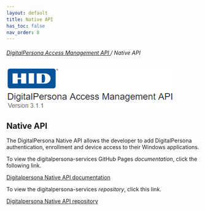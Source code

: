 ```yaml
---
layout: default
title: Native API
has_toc: false
nav_order: 8
---
```


###### [DigitalPersona Access Management API ](https://hidglobal.github.io/digitalpersona-native-api/)/ Native API

![](assets/HID-logo.png)

## Native API

The DigitalPersona Native API allows the developer to add DigitalPersona authentication, enrollment and device access to their Windows applications.

To view the digitalpersona-services GitHub Pages *documentation*, click the following link.

[Digitalpersona Native API documentation](https://hidglobal.github.io/digitalpersona-native-api/)

To view the digitalpersona-services *repository*, click this link.

[Digitalpersona Native API repository](https://github.com/hidglobal/digitalpersona-native-api/)
